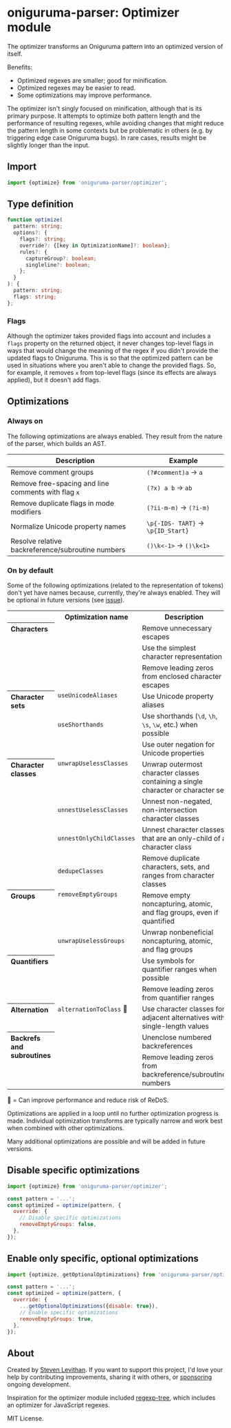 # oniguruma-parser: Optimizer module

The optimizer transforms an Oniguruma pattern into an optimized version of itself.

Benefits:

- Optimized regexes are smaller; good for minification.
- Optimized regexes may be easier to read.
- Some optimizations may improve performance.

The optimizer isn't singly focused on minification, although that is its primary purpose. It attempts to optimize both pattern length and the performance of resulting regexes, while avoiding changes that might reduce the pattern length in some contexts but be problematic in others (e.g. by triggering edge case Oniguruma bugs). In rare cases, results might be slightly longer than the input.

## Import

```js
import {optimize} from 'oniguruma-parser/optimizer';
```

## Type definition

```ts
function optimize(
  pattern: string;
  options?: {
    flags?: string;
    override?: {[key in OptimizationName]?: boolean};
    rules?: {
      captureGroup?: boolean;
      singleline?: boolean;
    };
  }
): {
  pattern: string;
  flags: string;
};
```

### Flags

Although the optimizer takes provided flags into account and includes a `flags` property on the returned object, it never changes top-level flags in ways that would change the meaning of the regex if you didn't provide the updated flags to Oniguruma. This is so that the optimized pattern can be used in situations where you aren't able to change the provided flags. So, for example, it removes `x` from top-level flags (since its effects are always applied), but it doesn't add flags.

## Optimizations

### Always on

The following optimizations are always enabled. They result from the nature of the parser, which builds an AST.

| Description | Example |
|-|-|
| Remove comment groups | `(?#comment)a` → `a` |
| Remove free-spacing and line comments with flag `x` | `(?x) a b` → `ab` |
| Remove duplicate flags in mode modifiers | `(?ii-m-m)` → `(?i-m)` |
| Normalize Unicode property names | `\p{-IDS- TART}` → `\p{ID_Start}` |
| Resolve relative backreference/subroutine numbers | `()\k<-1>` → `()\k<1>` |

### On by default

Some of the following optimizations (related to the representation of tokens) don't yet have names because, currently, they're always enabled. They will be optional in future versions (see [issue](https://github.com/slevithan/oniguruma-parser/issues/1)).

<table>
  <tr>
    <th></th>
    <th>Optimization name</th>
    <th>Description</th>
    <th>Example</th>
  </tr>
  <tr valign="top">
    <th rowspan="3" align="left">
      Characters
    </th>
    <td></td>
    <td>Remove unnecessary escapes</td>
    <td><code>\![\?]</code> → <code>![?]</code></td>
  </tr>
  <tr>
    <td></td>
    <td>Use the simplest character representation</td>
    <td><code>\u0061</code> → <code>a</code></td>
  </tr>
  <tr>
    <td></td>
    <td>Remove leading zeros from enclosed character escapes</td>
    <td><code>\x{0061}</code> → <code>\x{61}</code></td>
  </tr>
  <tr valign="top">
    <th rowspan="3" align="left">
      Character sets
    </th>
    <td><code>useUnicodeAliases</code></td>
    <td>Use Unicode property aliases</td>
    <td><code>\p{ID_Start}</code> → <code>\p{IDS}</code></td>
  </tr>
  <tr>
    <td><code>useShorthands</code></td>
    <td>Use shorthands (<code>\d</code>, <code>\h</code>, <code>\s</code>, <code>\w</code>, etc.) when possible</td>
    <td><code>[[:space:]\p{Nd}]</code> → <code>[\s\d]</code></td>
  </tr>
  <tr>
    <td></td>
    <td>Use outer negation for Unicode properties</td>
    <td><code>\p{^L}</code> → <code>\P{L}</code></td>
  </tr>
  <tr valign="top">
    <th rowspan="4" align="left">
      Character<br>classes
    </th>
    <td><code>unwrapUselessClasses</code></td>
    <td>Unwrap outermost character classes containing a single character or character set</td>
    <td><code>[\s]</code> → <code>\s</code></td>
  </tr>
  <tr>
    <td><code>unnestUselessClasses</code></td>
    <td>Unnest non-negated, non-intersection character classes</td>
    <td><code>[a[b]]</code> → <code>[ab]</code></td>
  </tr>
  <tr>
    <td><code>unnestOnlyChildClasses</code></td>
    <td>Unnest character classes that are an only-child of a character class</td>
    <td><code>[^[^a]]</code> → <code>[a]</code></td>
  </tr>
  <tr>
    <td><code>dedupeClasses</code></td>
    <td>Remove duplicate characters, sets, and ranges from character classes</td>
    <td><code>[a\x61]</code> → <code>[a]</code></td>
  </tr>
  <tr valign="top">
    <th rowspan="2" align="left">
      Groups
    </th>
    <td><code>removeEmptyGroups</code></td>
    <td>Remove empty noncapturing, atomic, and flag groups, even if quantified</td>
    <td><code>(?:)a</code> → <code>a</code></td>
  </tr>
  <tr>
    <td><code>unwrapUselessGroups</code></td>
    <td>Unwrap nonbeneficial noncapturing, atomic, and flag groups</td>
    <td><code>(?:a)</code> → <code>a</code></td>
  </tr>
  <tr valign="top">
    <th rowspan="2" align="left">
      Quantifiers
    </th>
    <td></td>
    <td>Use symbols for quantifier ranges when possible</td>
    <td><code>a{1,}</code> → <code>a+</code></td>
  </tr>
  <tr>
    <td></td>
    <td>Remove leading zeros from quantifier ranges</td>
    <td><code>a{01,03}</code> → <code>a{1,3}</code></td>
  </tr>
  <tr valign="top">
    <th rowspan="1" align="left">
      Alternation
    </th>
    <td><code>alternationToClass</code> 🚀</td>
    <td>Use character classes for adjacent alternatives with single-length values</td>
    <td><code>a|b|\d</code> → <code>[ab\d]</code></td>
  </tr>
  <tr valign="top">
    <th rowspan="2" align="left">
      Backrefs and<br>subroutines
    </th>
    <td></td>
    <td>Unenclose numbered backreferences</td>
    <td><code>()\k&lt;1></code> → <code>()\1</code></td>
  </tr>
  <tr>
    <td></td>
    <td>Remove leading zeros from backreference/subroutine numbers</td>
    <td><code>()\k&lt;01></code> → <code>()\k&lt;1></code></td>
  </tr>
</table>

🚀 = Can improve performance and reduce risk of ReDoS.

Optimizations are applied in a loop until no further optimization progress is made. Individual optimization transforms are typically narrow and work best when combined with other optimizations.

Many additional optimizations are possible and will be added in future versions.

## Disable specific optimizations

```js
import {optimize} from 'oniguruma-parser/optimizer';

const pattern = '...';
const optimized = optimize(pattern, {
  override: {
    // Disable specific optimizations
    removeEmptyGroups: false,
  },
});
```

## Enable only specific, optional optimizations

```js
import {optimize, getOptionalOptimizations} from 'oniguruma-parser/optimizer';

const pattern = '...';
const optimized = optimize(pattern, {
  override: {
    ...getOptionalOptimizations({disable: true}),
    // Enable specific optimizations
    removeEmptyGroups: true,
  },
});
```

## About

Created by [Steven Levithan](https://github.com/slevithan). If you want to support this project, I'd love your help by contributing improvements, sharing it with others, or [sponsoring](https://github.com/sponsors/slevithan) ongoing development.

Inspiration for the optimizer module included [regexp-tree](https://github.com/DmitrySoshnikov/regexp-tree), which includes an optimizer for JavaScript regexes.

MIT License.
